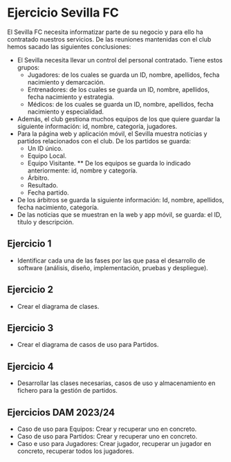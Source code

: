 # Ejercicio Sevilla FC

El Sevilla FC necesita informatizar parte de su negocio y para ello ha contratado nuestros servicios. De las reuniones
mantenidas con el club hemos sacado las siguientes conclusiones:

- El Sevilla necesita llevar un control del personal contratado. Tiene estos grupos:
    - Jugadores: de los cuales se guarda un ID, nombre, apellidos, fecha nacimiento y demarcación.
    - Entrenadores: de los cuales se guarda un ID, nombre, apellidos, fecha nacimiento y estrategia.
    - Médicos: de los cuales se guarda un ID, nombre, apellidos, fecha nacimiento y especialidad.
- Además, el club gestiona muchos equipos de los que quiere guardar la siguiente información: id, nombre, categoría,
  jugadores.
- Para la página web y aplicación móvil, el Sevilla muestra noticias y partidos relacionados con el club. De los
  partidos se guarda:
    - Un ID único.
    - Equipo Local.
    - Equipo Visitante.
      ** De los equipos se guarda lo indicado anteriormente: id, nombre y categoría.
    - Árbitro.
    - Resultado.
    - Fecha partido.
- De los árbitros se guarda la siguiente información: Id, nombre, apellidos, fecha nacimiento, categoría.
- De las noticias que se muestran en la web y app móvil, se guarda: el ID, título y descripción.

## Ejercicio 1

- Identificar cada una de las fases por las que pasa el desarrollo de software (análisis, diseño, implementación,
  pruebas y despliegue).

## Ejercicio 2

- Crear el diagrama de clases.

## Ejercicio 3

- Crear el diagrama de casos de uso para Partidos.

## Ejercicio 4
- Desarrollar las clases necesarias, casos de uso y almacenamiento en fichero para la gestión de partidos.

## Ejercicios DAM 2023/24
- Caso de uso para Equipos: Crear y recuperar uno en concreto.
- Caso de uso para Partidos: Crear y recuperar uno en concreto.
- Caso e uso para Jugadores: Crear jugador, recuperar un jugador en concreto, recuperar todos los jugadores.
